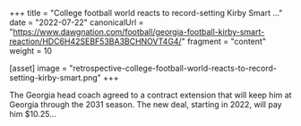 +++
title = "College football world reacts to record-setting Kirby Smart ..."
date = "2022-07-22"
canonicalUrl = "https://www.dawgnation.com/football/georgia-football-kirby-smart-reaction/HDC6H42SEBF53BA3BCHNOVT4G4/"
fragment = "content"
weight = 10

[asset]
    image = "retrospective-college-football-world-reacts-to-record-setting-kirby-smart.png"
+++

The Georgia head coach agreed to a contract extension that will keep him at 
Georgia through the 2031 season. The new deal, starting in 2022, will pay 
him $10.25...
